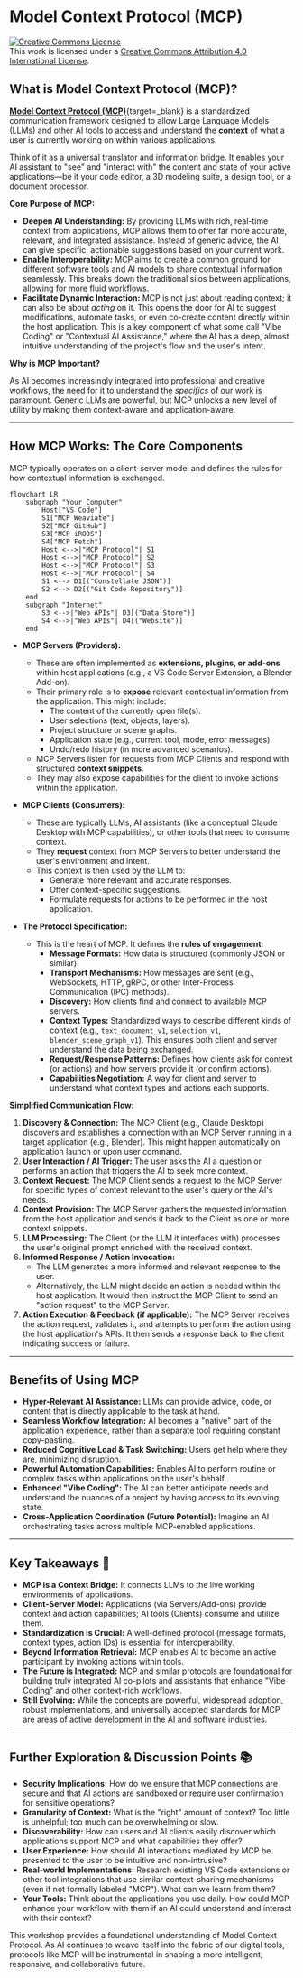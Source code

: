 # Model Context Protocol (MCP) 

<a rel="license" href="http://creativecommons.org/licenses/by/4.0/"><img alt="Creative Commons License" style="border-width:0" src="https://i.creativecommons.org/l/by/4.0/88x31.png" /></a><br />This work is licensed under a <a rel="license" href="http://creativecommons.org/licenses/by/4.0/">Creative Commons Attribution 4.0 International License</a>.

## What is Model Context Protocol (MCP)? 

[**Model Context Protocol (MCP)**](https://modelcontextprotocol.io/introduction){target=_blank} is a standardized communication framework designed to allow Large Language Models (LLMs) and other AI tools to access and understand the **context** of what a user is currently working on within various applications.

Think of it as a universal translator and information bridge. It enables your AI assistant to "see" and "interact with" the content and state of your active applications—be it your code editor, a 3D modeling suite, a design tool, or a document processor.

**Core Purpose of MCP:**

* **Deepen AI Understanding:** By providing LLMs with rich, real-time context from applications, MCP allows them to offer far more accurate, relevant, and integrated assistance. Instead of generic advice, the AI can give specific, actionable suggestions based on your current work.
* **Enable Interoperability:** MCP aims to create a common ground for different software tools and AI models to share contextual information seamlessly. This breaks down the traditional silos between applications, allowing for more fluid workflows.
* **Facilitate Dynamic Interaction:** MCP is not just about reading context; it can also be about *acting* on it. This opens the door for AI to suggest modifications, automate tasks, or even co-create content directly within the host application. This is a key component of what some call "Vibe Coding" or "Contextual AI Assistance," where the AI has a deep, almost intuitive understanding of the project's flow and the user's intent.

**Why is MCP Important?**

As AI becomes increasingly integrated into professional and creative workflows, the need for it to understand the *specifics* of our work is paramount. Generic LLMs are powerful, but MCP unlocks a new level of utility by making them context-aware and application-aware.

---

## How MCP Works: The Core Components 

MCP typically operates on a client-server model and defines the rules for how contextual information is exchanged.

```mermaid
flowchart LR
    subgraph "Your Computer"
        Host["VS Code"]
        S1["MCP Weaviate"]
        S2["MCP GitHub"]
        S3["MCP iRODS"]
        S4["MCP Fetch"]
        Host <-->|"MCP Protocol"| S1
        Host <-->|"MCP Protocol"| S2
        Host <-->|"MCP Protocol"| S3
        Host <-->|"MCP Protocol"| S4
        S1 <--> D1[("Constellate JSON")]
        S2 <--> D2[("Git Code Repository")]
    end
    subgraph "Internet"
        S3 <-->|"Web APIs"| D3[("Data Store")]
        S4 <-->|"Web APIs"| D4[("Website")]
    end
```

* **MCP Servers (Providers):**
    * These are often implemented as **extensions, plugins, or add-ons** within host applications (e.g., a VS Code Server Extension, a Blender Add-on).
    * Their primary role is to **expose** relevant contextual information from the application. This might include:
        * The content of the currently open file(s).
        * User selections (text, objects, layers).
        * Project structure or scene graphs.
        * Application state (e.g., current tool, mode, error messages).
        * Undo/redo history (in more advanced scenarios).
    * MCP Servers listen for requests from MCP Clients and respond with structured **context snippets**.
    * They may also expose capabilities for the client to invoke actions within the application.

* **MCP Clients (Consumers):**
    * These are typically LLMs, AI assistants (like a conceptual Claude Desktop with MCP capabilities), or other tools that need to consume context.
    * They **request** context from MCP Servers to better understand the user's environment and intent.
    * This context is then used by the LLM to:
        * Generate more relevant and accurate responses.
        * Offer context-specific suggestions.
        * Formulate requests for actions to be performed in the host application.

* **The Protocol Specification:**
    * This is the heart of MCP. It defines the **rules of engagement**:
        * **Message Formats:** How data is structured (commonly JSON or similar).
        * **Transport Mechanisms:** How messages are sent (e.g., WebSockets, HTTP, gRPC, or other Inter-Process Communication (IPC) methods).
        * **Discovery:** How clients find and connect to available MCP servers.
        * **Context Types:** Standardized ways to describe different kinds of context (e.g., `text_document_v1`, `selection_v1`, `blender_scene_graph_v1`). This ensures both client and server understand the data being exchanged.
        * **Request/Response Patterns:** Defines how clients ask for context (or actions) and how servers provide it (or confirm actions).
        * **Capabilities Negotiation:** A way for client and server to understand what context types and actions each supports.


**Simplified Communication Flow:**

1.  **Discovery & Connection:** The MCP Client (e.g., Claude Desktop) discovers and establishes a connection with an MCP Server running in a target application (e.g., Blender). This might happen automatically on application launch or upon user command.
2.  **User Interaction / AI Trigger:** The user asks the AI a question or performs an action that triggers the AI to seek more context.
3.  **Context Request:** The MCP Client sends a request to the MCP Server for specific types of context relevant to the user's query or the AI's needs.
4.  **Context Provision:** The MCP Server gathers the requested information from the host application and sends it back to the Client as one or more context snippets.
5.  **LLM Processing:** The Client (or the LLM it interfaces with) processes the user's original prompt enriched with the received context.
6.  **Informed Response / Action Invocation:**
    * The LLM generates a more informed and relevant response to the user.
    * Alternatively, the LLM might decide an action is needed within the host application. It would then instruct the MCP Client to send an "action request" to the MCP Server.
7.  **Action Execution & Feedback (if applicable):** The MCP Server receives the action request, validates it, and attempts to perform the action using the host application's APIs. It then sends a response back to the client indicating success or failure.

---

## Benefits of Using MCP 

* **Hyper-Relevant AI Assistance:** LLMs can provide advice, code, or content that is directly applicable to the task at hand.
* **Seamless Workflow Integration:** AI becomes a "native" part of the application experience, rather than a separate tool requiring constant copy-pasting.
* **Reduced Cognitive Load & Task Switching:** Users get help where they are, minimizing disruption.
* **Powerful Automation Capabilities:** Enables AI to perform routine or complex tasks within applications on the user's behalf.
* **Enhanced "Vibe Coding":** The AI can better anticipate needs and understand the nuances of a project by having access to its evolving state.
* **Cross-Application Coordination (Future Potential):** Imagine an AI orchestrating tasks across multiple MCP-enabled applications.

---

## Key Takeaways 🚀

* **MCP is a Context Bridge:** It connects LLMs to the live working environments of applications.
* **Client-Server Model:** Applications (via Servers/Add-ons) provide context and action capabilities; AI tools (Clients) consume and utilize them.
* **Standardization is Crucial:** A well-defined protocol (message formats, context types, action IDs) is essential for interoperability.
* **Beyond Information Retrieval:** MCP enables AI to become an active participant by invoking actions within tools.
* **The Future is Integrated:** MCP and similar protocols are foundational for building truly integrated AI co-pilots and assistants that enhance "Vibe Coding" and other context-rich workflows.
* **Still Evolving:** While the concepts are powerful, widespread adoption, robust implementations, and universally accepted standards for MCP are areas of active development in the AI and software industries.

---

## Further Exploration & Discussion Points 📚

* **Security Implications:** How do we ensure that MCP connections are secure and that AI actions are sandboxed or require user confirmation for sensitive operations?
* **Granularity of Context:** What is the "right" amount of context? Too little is unhelpful; too much can be overwhelming or slow.
* **Discoverability:** How can users and AI clients easily discover which applications support MCP and what capabilities they offer?
* **User Experience:** How should AI interactions mediated by MCP be presented to the user to be intuitive and non-intrusive?
* **Real-world Implementations:** Research existing VS Code extensions or other tool integrations that use similar context-sharing mechanisms (even if not formally labeled "MCP"). What can we learn from them?
* **Your Tools:** Think about the applications you use daily. How could MCP enhance your workflow with them if an AI could understand and interact with their context?

This workshop provides a foundational understanding of Model Context Protocol. As AI continues to weave itself into the fabric of our digital tools, protocols like MCP will be instrumental in shaping a more intelligent, responsive, and collaborative future.

